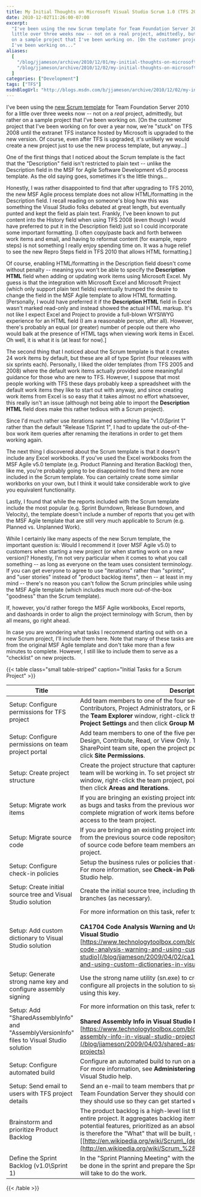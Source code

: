 ```yaml
---
title: My Initial Thoughts on Microsoft Visual Studio Scrum 1.0 (TFS 2010 Process Template)
date: 2010-12-02T11:26:00-07:00
excerpt:
  "I've been using the new Scrum template for Team Foundation Server 2010 for a
  little over three weeks now -- not on a real project, admittedly, but rather
  on a sample project that I've been working on. [On the customer project that
  I've been working on..."
aliases:
  [
    "/blog/jjameson/archive/2010/12/01/my-initial-thoughts-on-microsoft-visual-studio-scrum-1-0-tfs-2010-process-template.aspx",
    "/blog/jjameson/archive/2010/12/02/my-initial-thoughts-on-microsoft-visual-studio-scrum-1-0-tfs-2010-process-template.aspx",
  ]
categories: ["Development"]
tags: ["TFS"]
msdnBlogUrl: "http://blogs.msdn.com/b/jjameson/archive/2010/12/02/my-initial-thoughts-on-microsoft-visual-studio-scrum-1-0-tfs-2010-process-template.aspx"
---
```


I've been using the
[new Scrum template](http://visualstudiogallery.msdn.microsoft.com/en-us/59ac03e3-df99-4776-be39-1917cbfc5d8e)
for Team Foundation Server 2010 for a little over three weeks now -- not on a
_real_ project, admittedly, but rather on a sample project that I've been
working on. [On the customer project that I've been working on for over a year
now, we're "stuck" on TFS 2008 until the extranet TFS instance hosted by
Microsoft is upgraded to the new version. Of course, even after TFS is upgraded,
it's unlikely we would create a new project just to use the new process
template, but anyway...]

One of the first things that I noticed about the Scrum template is the fact that
the "Description" field isn't restricted to plain text -- unlike the Description
field in the MSF for Agile Software Development v5.0 process template. As the
old saying goes, sometimes it's the little things...

Honestly, I was rather disappointed to find that after upgrading to TFS 2010,
the new MSF Agile process template does not allow HTML/formatting in the
Description field. I recall reading on someone's blog how this was something the
Visual Studio folks debated at great length, but eventually punted and kept the
field as plain text. Frankly, I've been known to put content into the History
field when using TFS 2008 (even though I would have preferred to put it in the
Description field) just so I could incorporate some important formatting. [I
often copy/paste back and forth between work items and email, and having to
reformat content (for example, repro steps) is not something I really enjoy
spending time on. It was a huge relief to see the new Repro Steps field in TFS
2010 that allows HTML formatting.]

Of course, enabling HTML/formatting in the Description field doesn't come
without penalty -- meaning you won't be able to specify the **Description HTML**
field when adding or updating work items using Microsoft Excel. My guess is that
the integration with Microsoft Excel and Microsoft Project (which only support
plain text fields) eventually trumped the desire to change the field in the MSF
Agile template to allow HTML formatting. [Personally, I would have preferred it
if the **Description HTML** field in Excel wasn't marked read-only and instead
showed the actual HTML markup. It's not like I expect Excel and Project to
provide a full-blown WYSIWYG experience for an HTML field (I am a reasonable
person, after all). However, there's probably an equal (or greater) number of
people out there who would balk at the presence of HTML tags when viewing work
items in Excel. Oh well, it is what it is (at least for now).]

The second thing that I noticed about the Scrum template is that it creates 24
work items by default, but these are all of type Sprint (four releases with six
sprints each). Personally, I liked the older templates (from TFS 2005 and 2008)
where the default work items actually provided some meaningful guidance for
those who are new to TFS. However, I suppose that most people working with TFS
these days probably keep a spreadsheet with the default work items they like to
start out with anyway, and since creating work items from Excel is so easy that
it takes almost no effort whatsoever, this really isn't an issue (although not
being able to import the **Description HTML** field does make this rather
tedious with a Scrum project).

Since I'd much rather use iterations named something like "v1.0\Sprint 1" rather
than the default "Release 1\Sprint 1", I had to update the out-of-the-box work
item queries after renaming the iterations in order to get them working again.

The next thing I discovered about the Scrum template is that it doesn't include
any Excel workbooks. If you've used the Excel workbooks from the MSF Agile v5.0
template (e.g. Product Planning and Iteration Backlog) then, like me, you're
probably going to be disappointed to find there are none included in the Scrum
template. You can certainly create some similar workborks on your own, but I
think it would take considerable work to give you equivalent functionality.

Lastly, I found that while the reports included with the Scrum template include
the most popular (e.g. Sprint Burndown, Release Burndown, and Velocity), the
template doesn't include a number of reports that you get with the MSF Agile
template that are still very much applicable to Scrum (e.g. Planned vs.
Unplanned Work).

While I certainly like many aspects of the new Scrum template, the important
question is: Would I recommend it (over MSF Agile v5.0) to customers when
starting a new project (or when starting work on a new version)? Honestly, I'm
not very particular when it comes to what you call something -- as long as
everyone on the team uses consistent terminology. If you can get everyone to
agree to use "iterations" rather than "sprints", and "user stories" instead of
"product backlog items", then -- at least in my mind -- there's no reason you
can't follow the Scrum principles while using the MSF Agile template (which
includes much more out-of-the-box "goodness" than the Scrum template).

If, however, you'd rather forego the MSF Agile workbooks, Excel reports, and
dashoards in order to align the project terminology with Scrum, then by all
means, go right ahead.

In case you are wondering what tasks I recommend starting out with on a new
Scrum project, I'll include them here. Note that many of these tasks are from
the original MSF Agile template and don't take more than a few minutes to
complete. However, I still like to include them to serve as a "checklist" on new
projects.

{{< table class="small table-striped"
caption="Initial Tasks for a Scrum Project" >}}

| Title | Description |
| --- | --- |
| Setup: Configure permissions for TFS project | Add team members to one of the four security groups: Builders, Contributors, Project Administrators, or Readers. To configure security, in the **Team Explorer** window, right-click the team project, point to **Team Project Settings** and then click **Group Membership**. |
| Setup: Configure permissions on team project portal | Add team members to one of the five permission levels: Full Control, Design, Contribute, Read, or View Only. To configure security on the SharePoint team site, open the project portal, click **Site Actions**, and then click **Site Permissions**. |
| Setup: Create project structure | Create the project structure that captures what areas the development team will be working in. To set project structure, in the **Team Explorer** window, right-click the team project, point to **Team Project Settings** and then click **Areas and Iterations**. |
| Setup: Migrate work items | If you are bringing an existing project into VSTS, migrate work items such as bugs and tasks from the previous work item repository. You should complete migration of work items before team members are granted access to the team project. |
| Setup: Migrate source code | If you are bringing an existing project into VSTS, migrate the source code from the previous source code repository. You should complete migration of source code before team members are granted access to the team project. |
| Setup: Configure check-in policies | Setup the business rules or policies that govern source code check-ins. For more information, see **Check-in Policies and Notes** in the Visual Studio help. |
| Setup: Create initial source tree and Visual Studio solution | Create the initial source tree, including the Main branch and additional Dev branches (as necessary). |
| Setup: Add custom dictionary to Visual Studio solution | For more information on this task, refer to the following blog post:<br><br>**CA1704 Code Analysis Warning and Using Custom Dictionaries in Visual Studio**<br>[https://www.technologytoolbox.com/blog/jjameson/2009/04/02/ca1704-code-analysis-warning-and-using-custom-dictionaries-in-visual-studio](/blog/jjameson/2009/04/02/ca1704-code-analysis-warning-and-using-custom-dictionaries-in-visual-studio) |
| Setup: Generate strong name key and configure assembly signing | Use the strong name utility (sn.exe) to create a new strong name key and configure all projects in the solution to sign their respective assemblies using this key. |
| Setup: Add "SharedAssemblyInfo" and "AssemblyVersionInfo" files to Visual Studio solution | For more information on this task, refer to the following blog post:<br><br>**Shared Assembly Info in Visual Studio Projects**<br>[https://www.technologytoolbox.com/blog/jjameson/2009/04/03/shared-assembly-info-in-visual-studio-projects](/blog/jjameson/2009/04/03/shared-assembly-info-in-visual-studio-projects) |
| Setup: Configure automated build | Configure an automated build to run on a periodic basis (typically daily). For more information, see **Administering Team Foundation Build** in the Visual Studio help. |
| Setup: Send email to users with TFS project details | Send an e-mail to team members that provides information about which Team Foundation Server they should connect to, and which team project they should use so they can get started working on the team project. |
| Brainstorm and prioritize Product Backlog | The product backlog is a high-level list that is maintained throughout the entire project. It aggregates backlog items: broad descriptions of all potential features, prioritized as an absolute ordering by business value. It is therefore the "What" that will be built, sorted by importance. [[http://en.wikipedia.org/wiki/Scrum\_(development)](http://en.wikipedia.org/wiki/Scrum_%28development%29)] |
| Define the Sprint Backlog (v1.0\Sprint 1) | In the "Sprint Planning Meeting" with the entire team, select what work is to be done in the sprint and prepare the Sprint Backlog that details the time it will take to do the work. |

{{< /table >}}
